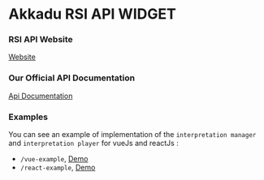 # Akkadu RSI API WIDGET

### RSI API Website 
[Website](https://rsi.akkadu.com/)
### Our Official API Documentation
[Api Documentation](https://rsi-akkadu-documentation.netlify.app/)


### Examples
You can see an example of implementation of the `interpretation manager` and `interpretation player` for vueJs and reactJs :
* `/vue-example`, [Demo](https://rsi-akkadu-vue-demo.netlify.app/)
* `/react-example`, [Demo](https://rsi-akkadu-react-demo.netlify.app/)